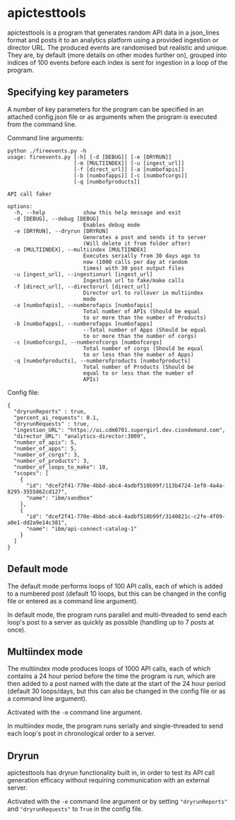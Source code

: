 # apictesttools

apictesttools is a program that generates random API data in a json_lines format and posts it to an analytics platform using a provided ingestion or director URL. The produced events are randomised but realistic and unique. They are, by default (more details on other modes further on), grouped into indices of 100 events before each index is sent for ingestion in a loop of the program.

## Specifying key parameters

A number of key parameters for the program can be specified in an attached config.json file or as arguments when the program is executed from the command line.

Command line arguments:
```
python ./fireevents.py -h 
usage: fireevents.py [-h] [-d [DEBUG]] [-e [DRYRUN]]
                     [-m [MULTIINDEX]] [-u [ingest_url]]
                     [-f [direct_url]] [-a [numbofapis]]
                     [-b [numbofapps]] [-c [numbofcorgs]]
                     [-q [numbofproducts]]

API call faker

options:
  -h, --help            show this help message and exit
  -d [DEBUG], --debug [DEBUG]
                        Enables debug mode
  -e [DRYRUN], --dryrun [DRYRUN]
                        Generates a post and sends it to server  
                        (Will delete it from folder after)       
  -m [MULTIINDEX], --multiindex [MULTIINDEX]
                        Executes serially from 30 days ago to    
                        now (1000 calls per day at random        
                        times) with 30 post output files
  -u [ingest_url], --ingestionurl [ingest_url]
                        Ingestion url to fake/make calls
  -f [direct_url], --directorurl [direct_url]
                        Director url to rollover in multiindex   
                        mode
  -a [numbofapis], --numberofapis [numbofapis]
                        Total number of APIs (Should be equal    
                        to or more than the number of Products)  
  -b [numbofapps], --numberofapps [numbofapps]
                        --Total number of Apps (Should be equal  
                        to or more than the number of corgs)     
  -c [numbofcorgs], --numberofcorgs [numbofcorgs]
                        Total number of corgs (Should be equal   
                        to or less than the number of Apps)      
  -q [numbofproducts], --numberofproducts [numbofproducts]       
                        Total number of Products (Should be      
                        equal to or less than the number of      
                        APIs)
```

Config file:
```
{
  "dryrunReports" : true,
  "percent_ai_requests": 0.1,
  "dryrunRequests" : true,
  "ingestion_URL": "https://ai.cdm0701.supergirl.dev.ciondemand.com",
  "director_URL": "analytics-director:3009",
  "number_of_apis": 5,
  "number_of_apps": 5,
  "number_of_corgs": 3,
  "number_of_products": 3,
  "number_of_loops_to_make": 10,
  "scopes": [
    {
      "id": "dcef2f41-770e-4bbd-abc4-4adbf510b99f/113b4724-1ef8-4a4a-8295-3555862cd127",
      "name": "ibm/sandbox"
    },
    {
      "id": "dcef2f41-770e-4bbd-abc4-4adbf510b99f/3140821c-c2fe-4f09-a0e1-dd2a9e14c381",
      "name": "ibm/api-connect-catalog-1"
    }
  ]
}
```

## Default mode

The default mode performs loops of 100 API calls, each of which is added to a numbered post (default 10 loops, but this can be changed in the config file or entered as a command line argument).

In default mode, the program runs parallel and multi-threaded to send each loop's post to a server as quickly as possible (handling up to 7 posts at once).

## Multiindex mode

The multiindex mode produces loops of 1000 API calls, each of which contains a 24 hour period before the time the program is run, which are then added to a post named with the date at the start of the 24 hour period (default 30 loops/days, but this can also be changed in the config file or as a command line argument).

Activated with the ```-m``` command line argument.

In multiindex mode, the program runs serially and single-threaded to send each loop's post in chronological order to a server.

## Dryrun

apictesttools has dryrun functionality built in, in order to test its API call generation efficacy without requiring communication with an external server.

Activated with the ```-e``` command line argument or by setting ```"dryrunReports"``` and ```"dryrunRequests"``` to ```True``` in the config file.
